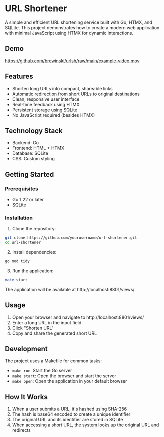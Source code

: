 
# URL Shortener

A simple and efficient URL shortening service built with Go, HTMX, and SQLite. This project demonstrates how to create a modern web application with minimal JavaScript using HTMX for dynamic interactions.

## Demo

https://github.com/brewinski/urlsh/raw/main/example-video.mov

## Features

- Shorten long URLs into compact, shareable links
- Automatic redirection from short URLs to original destinations
- Clean, responsive user interface
- Real-time feedback using HTMX
- Persistent storage using SQLite
- No JavaScript required (besides HTMX)

## Technology Stack

- Backend: Go
- Frontend: HTML + HTMX
- Database: SQLite
- CSS: Custom styling

## Getting Started

### Prerequisites

- Go 1.22 or later
- SQLite


### Installation

1. Clone the repository:
```bash
git clone https://github.com/yourusername/url-shortener.git
cd url-shortener
```

2. Install dependencies:
```bash
go mod tidy
```

3. Run the application:
```bash
make start
```

The application will be available at http://localhost:8801/views/

## Usage

1. Open your browser and navigate to http://localhost:8801/views/
2. Enter a long URL in the input field
3. Click "Shorten URL"
4. Copy and share the generated short URL

## Development

The project uses a Makefile for common tasks:

- `make run`: Start the Go server
- `make start`: Open the browser and start the server
- `make open`: Open the application in your default browser

## How It Works

1. When a user submits a URL, it's hashed using SHA-256
2. The hash is base64 encoded to create a unique identifier
3. The original URL and its identifier are stored in SQLite
4. When accessing a short URL, the system looks up the original URL and redirects


